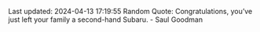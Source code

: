 Last updated: 2024-04-13 17:19:55
Random Quote: Congratulations, you’ve just left your family a second-hand Subaru. - Saul Goodman